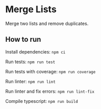 # Merge Lists

Merge two lists and remove duplicates.

## How to run

Install dependencies: `npm ci`

Run tests: `npm run test`

Run tests with coverage: `npm run coverage`

Run linter: `npm run lint`

Run linter and fix errors: `npm run lint-fix`

Compile typescript: `npm run build`
